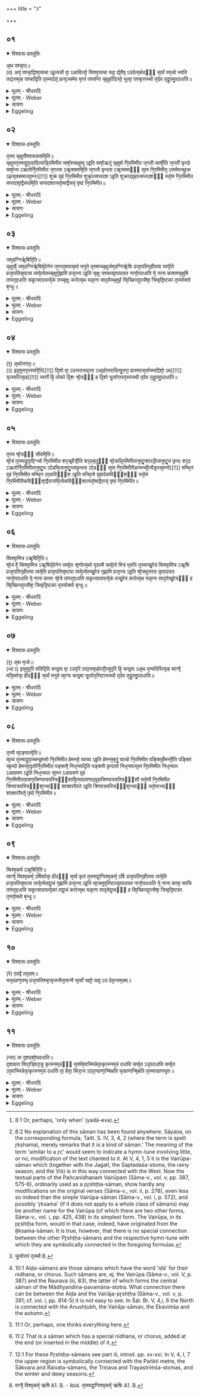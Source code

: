 +++
title = "२"

+++


## ०१


<details open><summary>विश्वास-प्रस्तुतिः</summary>

अ᳘थ पश्चा᳘त्॥  
(द) अयं᳘ पश्चा᳘द्विश्व᳘व्यचा ऽइ᳘त्यसौ वा᳘ ऽआदित्यो᳘ व्विश्व᳘व्यचा यदा᳘ ह्ये᳘वैष᳘ ऽउदेत्य᳘थेदᳫँ᳭ स᳘र्व्वं व्व्य᳘चो भवति तद्यत्तमा᳘ह पश्चादि᳘ति त᳘स्मादेतं᳘ प्रत्य᳘ञ्चमेव य᳘न्तं पश्यन्ति च᳘क्षुर्हादित्यो᳘ भूत्वा᳘ पश्चा᳘त्तस्थौ त᳘देव त᳘द्रूपमु᳘पदधाति॥
</details>

<details><summary>मूलम् - श्रीधरादि</summary>

अ᳘थ पश्चा᳘त्॥  
(द) अयं᳘ पश्चा᳘द्विश्व᳘व्यचा ऽइ᳘त्यसौ वा᳘ ऽआदित्यो᳘ व्विश्व᳘व्यचा यदा᳘ ह्ये᳘वैष᳘ ऽउदेत्य᳘थेदᳫँ᳭ स᳘र्व्वं व्व्य᳘चो भवति तद्यत्तमा᳘ह पश्चादि᳘ति त᳘स्मादेतं᳘ प्रत्य᳘ञ्चमेव य᳘न्तं पश्यन्ति च᳘क्षुर्हादित्यो᳘ भूत्वा᳘ पश्चा᳘त्तस्थौ त᳘देव त᳘द्रूपमु᳘पदधाति॥
</details>

<details><summary>मूलम् - Weber</summary>

अ᳘थ पश्चा᳘त्॥  
अय᳘म् पश्चा᳘द्विश्व᳘व्यचा इ᳘त्यसौ वा᳘ आदित्यो᳘ विश्व᳘व्यचा यदाॗ ह्येवैष᳘ उदेत्य᳘थेदᳫं स᳘र्वं व्य᳘चो भवति तद्यत्तमा᳘ह पश्चादि᳘ति त᳘स्मादेत᳘म् प्रत्य᳘ञ्चमेव य᳘न्तम् पश्यन्ति च᳘क्षुर्हादित्यो᳘ भूत्वा᳘ पश्चा᳘त्तस्थौ त᳘देव त᳘द्रूपमु᳘पदधाति॥
</details>

<details><summary>सायणः</summary>

…
</details>

<details><summary>Eggeling</summary>

1. And at the back (western part of the altar), with (Vāj. S. XIII, 56), 'This one behind, the all-embracer;'--the all-embracer, doubtless, is yonder sun, for as soon as [^egg_49] he rises, all this embracing space comes into existence. And because he speaks of him as (being) 'behind,' therefore one sees him only when he goes towards the back (west). The Sun, indeed, having become the eye, remained behind: it is that form he now bestows (on Agni).

[^egg_49]: 8:1 Or, perhaps, 'only when' (yadā-eva).
</details>


## ०२


<details open><summary>विश्वास-प्रस्तुतिः</summary>

त᳘स्य च᳘क्षुर्व्वैश्वव्यचसमि᳘ति॥  
च᳘क्षुस्त᳘स्माद्रूपा᳘दादित्यान्नि᳘रमिमीत व्वर्षा᳘श्चाक्षुष्य᳘ ऽइ᳘ति व्वर्षा᳘ऋतुं च᳘क्षुषो नि᳘रमिमीत ज᳘गती व्वार्षी᳘ति ज᳘गतीं छ᳘न्दो व्वर्षा᳘भ्य ऽऋतोर्नि᳘रमिमीत ज᳘गत्या ऽऋ᳘क्सममि᳘ति ज᳘गत्यै छ᳘न्दस ऽऋ᳘क्समᳫँ᳭ सा᳘म नि᳘रमिमीत᳘ ऽर्क्समाच्छुक्र ऽइत्यृक्समात्सा᳘म्नः[[!!]] शुक्रं ग्र᳘हं नि᳘रमिमीत शुक्रा᳘त्सप्तदश ऽइ᳘ति शुक्राद्ग्र᳘हात्सप्तदशᳫँ᳭ स्तो᳘मं नि᳘रमिमीत सप्तदशा᳘द्वैरूपमि᳘ति सप्तदशात्स्तो᳘माद्वैरूपं᳘ पृष्ठं नि᳘रमिमीत॥
</details>

<details><summary>मूलम् - श्रीधरादि</summary>

त᳘स्य च᳘क्षुर्व्वैश्वव्यचसमि᳘ति॥  
च᳘क्षुस्त᳘स्माद्रूपा᳘दादित्यान्नि᳘रमिमीत व्वर्षा᳘श्चाक्षुष्य᳘ ऽइ᳘ति व्वर्षा᳘ऋतुं च᳘क्षुषो नि᳘रमिमीत ज᳘गती व्वार्षी᳘ति ज᳘गतीं छ᳘न्दो व्वर्षा᳘भ्य ऽऋतोर्नि᳘रमिमीत ज᳘गत्या ऽऋ᳘क्सममि᳘ति ज᳘गत्यै छ᳘न्दस ऽऋ᳘क्समᳫँ᳭ सा᳘म नि᳘रमिमीत᳘ ऽर्क्समाच्छुक्र ऽइत्यृक्समात्सा᳘म्नः[[!!]] शुक्रं ग्र᳘हं नि᳘रमिमीत शुक्रा᳘त्सप्तदश ऽइ᳘ति शुक्राद्ग्र᳘हात्सप्तदशᳫँ᳭ स्तो᳘मं नि᳘रमिमीत सप्तदशा᳘द्वैरूपमि᳘ति सप्तदशात्स्तो᳘माद्वैरूपं᳘ पृष्ठं नि᳘रमिमीत॥
</details>

<details><summary>मूलम् - Weber</summary>

त᳘स्य च᳘क्षुर्वैश्वव्यचसमि᳘ति॥  
च᳘क्षुस्त᳘स्माद्रूपा᳘दादित्यान्नि᳘रमिमीत वर्षा᳘श्चाक्षुष्य᳘ इ᳘ति वर्षा᳘ ऋतुं च᳘क्षुषो नि᳘रमिमीत ज᳘गती वार्षी᳘ति ज᳘गतीं छ᳘न्दो वर्षा᳘भ्य ऋतोर्नि᳘रमिमीत ज᳘गत्या ऋ᳘क्सममि᳘ति ज᳘गत्यै छ᳘न्दस ऋ᳘क्समᳫं सा᳘म नि᳘रमिमीत᳘ ऽर्क्समाछुक्र इत्यृ᳘क्समात्सा᳘म्नः शुक्रं ग्र᳘हं नि᳘रमिमीत शुक्रा᳘त्सप्तदश इ᳘ति शुक्राद्ग्र᳘हात्सप्तदशᳫं स्तो᳘मं नि᳘रमिमीत सप्तदशा᳘द्वैरूपमि᳘ति सप्तदशात्स्तो᳘माद्वैरु:प᳘म् पृष्ठं नि᳘रमिमीत॥
</details>

<details><summary>सायणः</summary>

…
</details>

<details><summary>Eggeling</summary>

2. 'His, the all-embracer's child, the Eye,'--from out of that (all-embracing) form, the Sun, he fashioned the eye;--'the rains, the offspring of the eye,'--from out of the eye he fashioned the rainy season;--'the Jagatī, the daughter of the rains,'--from out of the rainy season he fashioned the Jagatī metre;--'from the Jagatī the R̥ksama,'--from out of the Jagatī metre he fashioned the R̥ksama hymn-tune [^egg_50];--'from the R̥ksama

[^egg_50]: 8:2 No explanation of this sāman has been found anywhere. Sāyaṇa, on the corresponding formula, Taitt. S. IV, 3, 4, 2 (where the term is spelt r̥kshama), merely remarks that it is a kind of sāman.' The meaning of the term 'similar to a r̥c' would seem to indicate a hymn-tune involving little, or no, modification of the text chanted to it. At V, 4, 1, 5 it is the Vairūpa-sāman which (together with the Jagatī, the Saptadaśa-stoma, the rainy season, and the Viś) is in this way connected with the West. Now the textual parts of the Pañcanidhanaṁ Vairūpam (Sāma-v., vol. v, pp. 387, 575-6), ordinarily used as a pr̥shṭḥa-sāman, show  hardly any modifications on the original verses (Sāma-v., vol. ii, p. 278), even less so indeed than the simple Vairūpa-sāman (Sāma-v., vol. i, p. 572), and possibly 'r̥ksama' (if it does not apply to a whole class of sāmans) may be another name for the Vairūpa (of which there are two other forms, Sāma-v., vol. i, pp. 425, 438) in its simplest form. The Vairūpa, in its pr̥shṭḥa form, would in that case, indeed, have originated from the R̥ksama-sāman. It is true, however, that there is no special connection between the other Pr̥shṭḥa-sāmans and the respective hymn-tune with which they are symbolically connected in the foregoing formulas.

the Śukra,'--from out of the R̥ksama-sāman he fashioned the Śukra-graha;--'from the Śukra the Saptadaśa,'--from out of the Śukra cup he fashioned the seventeen-versed hymn-form;--'from the Saptadaśa the Vairūpa,'--from out of the Saptadaśa-stoma he fashioned the Vairūpa-pr̥shṭḥa.
</details>


## ०३


<details open><summary>विश्वास-प्रस्तुतिः</summary>

जम᳘दग्निर्ऋ᳘षिरि᳘ति॥  
च᳘क्षुर्व्वै᳘ जम᳘दग्निर्ऋ᳘षिर्य᳘देनेन ज᳘गत्प᳘श्यत्य᳘थो मनुते त᳘स्माच्च᳘क्षुर्जम᳘दग्निर्ऋ᳘षिः प्रजा᳘पतिगृहीतया त्वये᳘ति प्रजा᳘पतिसृष्टया त्वये᳘त्येतच्च᳘क्षुर्गृह्णामि प्रजा᳘भ्य ऽइ᳘ति च᳘क्षुः पश्चात्प्रा᳘पादयत नानो᳘पदधाति ये᳘ नाना कामाश्च᳘क्षुषि तांस्त᳘द्दधाति सकृ᳘त्सादयत्ये᳘कं तच्च᳘क्षुः करोत्य᳘थ यन्ना᳘ना साद᳘येच्च᳘क्षुर्ह व्वि᳘च्छिन्द्या᳘त्सैषा᳘ त्रिव्वृदि᳘ष्टका त᳘स्योक्तो ब᳘न्धुः॥
</details>

<details><summary>मूलम् - श्रीधरादि</summary>

जम᳘दग्निर्ऋ᳘षिरि᳘ति॥  
च᳘क्षुर्व्वै᳘ जम᳘दग्निर्ऋ᳘षिर्य᳘देनेन ज᳘गत्प᳘श्यत्य᳘थो मनुते त᳘स्माच्च᳘क्षुर्जम᳘दग्निर्ऋ᳘षिः प्रजा᳘पतिगृहीतया त्वये᳘ति प्रजा᳘पतिसृष्टया त्वये᳘त्येतच्च᳘क्षुर्गृह्णामि प्रजा᳘भ्य ऽइ᳘ति च᳘क्षुः पश्चात्प्रा᳘पादयत नानो᳘पदधाति ये᳘ नाना कामाश्च᳘क्षुषि तांस्त᳘द्दधाति सकृ᳘त्सादयत्ये᳘कं तच्च᳘क्षुः करोत्य᳘थ यन्ना᳘ना साद᳘येच्च᳘क्षुर्ह व्वि᳘च्छिन्द्या᳘त्सैषा᳘ त्रिव्वृदि᳘ष्टका त᳘स्योक्तो ब᳘न्धुः॥
</details>

<details><summary>मूलम् - Weber</summary>

जम᳘दग्निरृ᳘षिरि᳘ति॥  
च᳘क्षुर्वै᳘ जम᳘दग्निरृ᳘षिर्य᳘देनेन ज᳘गत्प᳘श्यत्य᳘थो मनुते त᳘स्माच्च᳘क्षुर्जम᳘दग्निरृ᳘षिः प्रजा᳘पतिगृहीतया त्वये᳘ति प्रजा᳘पतिसृष्टया त्वये᳘त्येतच्च᳘क्षुर्गृह्णामि प्रजा᳘भ्य इ᳘ति च᳘क्षुः पश्चात्प्रा᳘पादयत नानो᳘पदधाति ये᳘ नानाकामाश्च᳘क्षुषि तांस्त᳘द्दधाति सकृ᳘त्सादयत्ये᳘कं तच्च᳘क्षुः करोत्य᳘थ यन्ना᳘ना साद᳘येच्च᳘क्षुर्ह वि᳘छिन्द्याॗत्सैषा त्रिवृदि᳘ष्टका त᳘स्योक्तो ब᳘न्धुः॥
</details>

<details><summary>सायणः</summary>

…
</details>

<details><summary>Eggeling</summary>

3. 'The R̥shi Jamadagni,'--the R̥shi Jamadagni, doubtless, is the eye: inasmuch as thereby the world of the living (jagat) sees and thinks, therefore the R̥shi Jamadagni is the eye.--'By thee, taken by Prajāpati,'--that is, 'by thee, created by Prajāpati,'--'I take the eye for my descendants,' therewith he introduced the eye from behind. Separately he lays down (these ten bricks): what separate desires there are in the eye those he thereby lays into it. Only once he settles them: he thereby makes this eye one; but were he to settle them each separately, he assuredly would cut the eye asunder. This is a threefold brick: the meaning of this has been explained.
</details>


## ०४


<details open><summary>विश्वास-प्रस्तुतिः</summary>

(र᳘) अ᳘थोत्तरतः᳘॥  
(ऽ) इद᳘मुत्तरा᳘त्स्वरि᳘ति[[!!]] दि᳘शो वा᳘ ऽउत्तरात्तद्यत्ता ऽआ᳘होत्तरादित्यु᳘त्तरा᳘ ह्यस्मात्स᳘र्व्वस्माद्दिशो᳘ ऽथ[[!!]] य᳘त्स्वरित्या᳘ह[[!!]] स्वर्गो हि᳘ लोको दि᳘शः श्रो᳘त्रᳫँ᳭ ह दि᳘शो भू᳘त्वोत्तरत᳘स्तस्थौ त᳘देव त᳘द्रूपमु᳘पदधाति॥
</details>

<details><summary>मूलम् - श्रीधरादि</summary>

(र᳘) अ᳘थोत्तरतः᳘॥  
(ऽ) इद᳘मुत्तरा᳘त्स्वरि᳘ति[[!!]] दि᳘शो वा᳘ ऽउत्तरात्तद्यत्ता ऽआ᳘होत्तरादित्यु᳘त्तरा᳘ ह्यस्मात्स᳘र्व्वस्माद्दिशो᳘ ऽथ[[!!]] य᳘त्स्वरित्या᳘ह[[!!]] स्वर्गो हि᳘ लोको दि᳘शः श्रो᳘त्रᳫँ᳭ ह दि᳘शो भू᳘त्वोत्तरत᳘स्तस्थौ त᳘देव त᳘द्रूपमु᳘पदधाति॥
</details>

<details><summary>मूलम् - Weber</summary>

अ᳘थोत्तरतः᳟॥  
इद᳘मुत्तरात्स्व᳘रि᳘ति दि᳘शो वा᳘ उत्तरात्तद्यत्ता आ᳘होत्तरादित्यु᳘त्तरा ह्य᳘स्मात्स᳘र्वस्माद्दिशो᳘ ऽथ यत्स्व᳘रित्या᳘ह स्वर्गो हि᳘ लोको दि᳘शः श्रो᳘त्रᳫं ह दि᳘शो भूॗत्वोत्तरत᳘स्तस्थौ [^wbr_1] त᳘देव त᳘द्रूपमु᳘पदधाति॥  

[^wbr_1]: भू᳘त्वोत्तरं त᳘स्थौ B.
</details>

<details><summary>सायणः</summary>

…
</details>

<details><summary>Eggeling</summary>

4. And on the left (upper, north) side, with (Vāj. S. XIII, 57), 'This, on the upper side, heaven,'--in the upper sphere, doubtless, are the regions (quarters); and as to why he speaks of them as being 'on the upper (left) side,' the regions, indeed,

are above everything here. And as to why he says, 'heaven (or, the light),' the regions, indeed, are the heavenly world (or world of light). The regions, having become the ear, remained above: it is that form he now bestows (on Agni).
</details>


## ०५


<details open><summary>विश्वास-प्रस्तुतिः</summary>

त᳘स्य श्रो᳘त्रᳫँ᳭ सौवमि᳘ति॥  
श्रो᳘त्रं त᳘स्माद्रूपा᳘द्दिग्भ्यो नि᳘रमिमीत शर᳘च्छ्रौत्री᳘ति शर᳘दमृतुᳫँ᳭ श्रो᳘त्रान्नि᳘रमिमीतानुष्टु᳘प्शारदी᳘त्यनुष्टु᳘भं छ᳘न्दः शर᳘द ऽऋतोर्नि᳘रमिमीतानुष्टु᳘भ ऽऐडमि᳘त्यनुष्टु᳘भश्छ᳘न्दस ऽऐडᳫँ᳭ सा᳘म नि᳘रमिमीतैडान्मन्थी᳘त्यैडा᳘त्सा᳘म्नो[[!!]] मन्थि᳘नं ग्र᳘हं नि᳘रमिमीत मन्थि᳘न ऽएकविᳫँ᳭श ऽइ᳘ति मन्थि᳘नो ग्र᳘हादेकविᳫँ᳭शᳫँ᳭ स्तो᳘मं नि᳘रमिमीतैकविᳫँ᳭शा᳘द्वैराजमि᳘त्येकविᳫँ᳭शात्स्तो᳘माद्वैराजं᳘ पृष्ठं नि᳘रमिमीत॥
</details>

<details><summary>मूलम् - श्रीधरादि</summary>

त᳘स्य श्रो᳘त्रᳫँ᳭ सौवमि᳘ति॥  
श्रो᳘त्रं त᳘स्माद्रूपा᳘द्दिग्भ्यो नि᳘रमिमीत शर᳘च्छ्रौत्री᳘ति शर᳘दमृतुᳫँ᳭ श्रो᳘त्रान्नि᳘रमिमीतानुष्टु᳘प्शारदी᳘त्यनुष्टु᳘भं छ᳘न्दः शर᳘द ऽऋतोर्नि᳘रमिमीतानुष्टु᳘भ ऽऐडमि᳘त्यनुष्टु᳘भश्छ᳘न्दस ऽऐडᳫँ᳭ सा᳘म नि᳘रमिमीतैडान्मन्थी᳘त्यैडा᳘त्सा᳘म्नो[[!!]] मन्थि᳘नं ग्र᳘हं नि᳘रमिमीत मन्थि᳘न ऽएकविᳫँ᳭श ऽइ᳘ति मन्थि᳘नो ग्र᳘हादेकविᳫँ᳭शᳫँ᳭ स्तो᳘मं नि᳘रमिमीतैकविᳫँ᳭शा᳘द्वैराजमि᳘त्येकविᳫँ᳭शात्स्तो᳘माद्वैराजं᳘ पृष्ठं नि᳘रमिमीत॥
</details>

<details><summary>मूलम् - Weber</summary>

त᳘स्य श्रो᳘त्रᳫं सौवमि᳘ति॥  
श्रो᳘त्रं त᳘स्माद्रूपा᳘द्दिग्भ्यो नि᳘रमिमीत शर᳘छ्रौत्री᳘ति शर᳘दमृतुं श्रो᳘त्रान्नि᳘रमिमीतानुष्टु᳘प्शारदी᳘त्यनुष्टु᳘भं छ᳘न्दः शर᳘द ऋतोर्नि᳘रमिमीतानुष्टु᳘भ ऐडमि᳘त्यनुष्टु᳘भश्छ᳘न्दस ऐडᳫं सा᳘म नि᳘रमिमीतैडा᳘न्मन्थी᳘त्यैडात्सा᳘म्नो मन्थि᳘नं ग्र᳘हं नि᳘रमिमीत मन्थि᳘न एकविंश इ᳘ति मन्थि᳘नो ग्र᳘हादेकविंशᳫं स्तो᳘मं नि᳘रमिमीतैकविंशा᳘द्वैराजमि᳘त्येकविंशात्स्तो᳘माद्वैराज᳘म् पृष्ठं नि᳘रमिमीत॥
</details>

<details><summary>सायणः</summary>

…
</details>

<details><summary>Eggeling</summary>

5. 'Its, heaven's, child, the Ear,'--from out of that form, the regions, he fashioned the ear;--'the autumn, the daughter of the ear,'--from out of the ear he fashioned the autumn season;--'Anushṭubh, the daughter of the autumn,'--from out of the autumn season he fashioned the Anushṭubh metre;--'from the Anushṭubh the Aiḍa,'--from out of the Anushṭubh metre he fashioned the Aiḍa-sāman [^egg_51];--'from the Aiḍa the Manthin,'--from out of the Aiḍa-sāman he fashioned the Manthin cup;--'from the Manthin the Ekaviṁśa,'--from out of the Manthi-graha he fashioned the twenty-one-versed hymn-form;--'from the Ekaviṁśa the Vairāja,'--from out of the Ekaviṁśa-stoma he fashioned the Vairāja-pr̥shṭḥa.

[^egg_51]: 10:1 Aiḍa-sāmans are those sāmans which have the word 'iḍā' for their nidhana, or chorus. Such sāmans are, ej. the Vairūpa (Sāma-v., vol. V, p. 387) and the Raurava (iii, 83), the latter of which forms the central sāman of the Mādhyandina-pavamāna-stotra. What connection there can be between the Aiḍa and the Vairāja-pr̥shṭḥa (Sāma-v., vol. v, p. 391; cf. vol. i, pp. 814-5) it is not easy to see. In Śat. Br. V, 4,i, 6 the North is connected with the Anushṭubh, the Vairāja-sāman, the Ekaviṁśa and the autumn.
</details>


## ०६


<details open><summary>विश्वास-प्रस्तुतिः</summary>

व्विश्वा᳘मित्र ऽऋ᳘षिरि᳘ति॥  
श्रो᳘त्रं वै᳘ व्विश्वा᳘मित्र ऽऋ᳘षिर्य᳘देनेन सर्व्व᳘तः शृणोत्य᳘थो य᳘दस्मै सर्व्व᳘तो मित्रं भ᳘वति त᳘स्माच्छ्रो᳘त्रं व्विश्वा᳘मित्र ऽऋ᳘षिः प्रजा᳘पतिगृहीतया त्वये᳘ति प्रजा᳘पतिसृष्टया त्वये᳘त्येतच्छ्रो᳘त्रं गृह्णामि प्रजा᳘भ्य ऽइ᳘ति श्रो᳘त्रमुत्तरतः प्रा᳘पादयत नानो᳘पदधाति ये᳘ नाना कामाः श्रो᳘त्रे तांस्त᳘द्दधाति सकृ᳘त्सादयत्ये᳘कं तच्छ्रो᳘त्रं करोत्य᳘थ यन्ना᳘ना साद᳘येच्छ्रो᳘त्रᳫँ᳭ ह व्वि᳘च्छिन्द्या᳘त्सैषा᳘ त्रिव्वृदि᳘ष्टका त᳘स्योक्तो ब᳘न्धुः॥
</details>

<details><summary>मूलम् - श्रीधरादि</summary>

व्विश्वा᳘मित्र ऽऋ᳘षिरि᳘ति॥  
श्रो᳘त्रं वै᳘ व्विश्वा᳘मित्र ऽऋ᳘षिर्य᳘देनेन सर्व्व᳘तः शृणोत्य᳘थो य᳘दस्मै सर्व्व᳘तो मित्रं भ᳘वति त᳘स्माच्छ्रो᳘त्रं व्विश्वा᳘मित्र ऽऋ᳘षिः प्रजा᳘पतिगृहीतया त्वये᳘ति प्रजा᳘पतिसृष्टया त्वये᳘त्येतच्छ्रो᳘त्रं गृह्णामि प्रजा᳘भ्य ऽइ᳘ति श्रो᳘त्रमुत्तरतः प्रा᳘पादयत नानो᳘पदधाति ये᳘ नाना कामाः श्रो᳘त्रे तांस्त᳘द्दधाति सकृ᳘त्सादयत्ये᳘कं तच्छ्रो᳘त्रं करोत्य᳘थ यन्ना᳘ना साद᳘येच्छ्रो᳘त्रᳫँ᳭ ह व्वि᳘च्छिन्द्या᳘त्सैषा᳘ त्रिव्वृदि᳘ष्टका त᳘स्योक्तो ब᳘न्धुः॥
</details>

<details><summary>मूलम् - Weber</summary>

विश्वा᳘मित्र ऋ᳘षिरि᳘ति॥  
श्रो᳘त्रं वै᳘ विश्वा᳘मित्र ऋ᳘षिर्य᳘देनेन सर्व᳘तः शृणोत्य᳘थो य᳘दस्मै सर्व᳘तो मित्रम् भ᳘वति त᳘स्माछ्रो᳘त्रं विश्वा᳘मित्र ऋ᳘षिः प्रजा᳘पतिगृहीतया त्वये᳘ति प्रजा᳘पतिसृष्टया त्वये᳘त्येतछ्रो᳘त्रं गृह्णामि प्रजा᳘भ्य इ᳘ति श्रो᳘त्रमुत्तरतः प्रा᳘पादयत नानो᳘पदधाति ये᳘ नानाकामाः श्रो᳘त्रे तांस्त᳘द्दधाति सकृ᳘त्सादयत्ये᳘कं तछ्रो᳘त्रं करोत्य᳘थ यन्ना᳘ना साद᳘येछ्रो᳘त्रᳫं ह वि᳘छिन्द्याॗत्सैषा त्रिवृदि᳘ष्टक: त᳘स्योक्तो ब᳘न्धुः॥
</details>

<details><summary>सायणः</summary>

…
</details>

<details><summary>Eggeling</summary>

6. 'The R̥shi Viśvāmitra,'--the R̥shi Viśvāmitra ('all-friend'), doubtless, is the ear: because therewith one hears in every direction, and because there is a friend (mitra) to it on every side, therefore the ear is the R̥shi Viśvāmitra.--'By thee, taken by Prajāpati,'--that is, 'by thee, erected by Prajāpati;'--'I take the ear for my descendants,'

 --therewith he introduced the ear from the left (or upper) side. Separately he lays down (these bricks): what separate desires there are in the ear, those he thereby lays into it. Only once he settles them: he thereby makes the ear one; but were he to settle them each separately, he assuredly would cut the ear asunder. This is a threefold brick: the meaning of this has been explained.
</details>


## ०७


<details open><summary>विश्वास-प्रस्तुतिः</summary>

(र᳘) अ᳘थ म᳘ध्ये॥  
(ध्य ऽ) इय᳘मुप᳘रि मतिरि᳘ति चन्द्र᳘मा वा᳘ ऽउप᳘रि तद्यत्तमा᳘होपरी᳘त्युप᳘रि हि᳘ चन्द्र᳘मा ऽअ᳘थ य᳘न्मतिरित्या᳘ह व्वाग्वै᳘ मति᳘र्व्वाचा᳘ हीदᳫँ᳭ स᳘र्व्वं मनुते व्वा᳘ग्घ चन्द्र᳘मा भू᳘त्वोप᳘रिष्टात्तस्थौ त᳘देव त᳘द्रूपमु᳘पदधाति॥
</details>

<details><summary>मूलम् - श्रीधरादि</summary>

(र᳘) अ᳘थ म᳘ध्ये॥  
(ध्य ऽ) इय᳘मुप᳘रि मतिरि᳘ति चन्द्र᳘मा वा᳘ ऽउप᳘रि तद्यत्तमा᳘होपरी᳘त्युप᳘रि हि᳘ चन्द्र᳘मा ऽअ᳘थ य᳘न्मतिरित्या᳘ह व्वाग्वै᳘ मति᳘र्व्वाचा᳘ हीदᳫँ᳭ स᳘र्व्वं मनुते व्वा᳘ग्घ चन्द्र᳘मा भू᳘त्वोप᳘रिष्टात्तस्थौ त᳘देव त᳘द्रूपमु᳘पदधाति॥
</details>

<details><summary>मूलम् - Weber</summary>

अ᳘थ म᳘ध्ये॥  
इय᳘मुप᳘रि मतिरि᳘ति चन्द्र᳘मा वा᳘ उप᳘रि तद्यत्तमा᳘होपरो᳘त्युप᳘रि हि᳘ चन्द्र᳘मा अ᳘थ य᳘न्मतिरित्या᳘ह वाग्वै᳘ मति᳘र्वाचाॗ हीदᳫं स᳘र्वम् मनुते वा᳘ग्घ चन्द्र᳘मा भूॗत्वोप᳘रिष्टात्तस्थौ त᳘देव त᳘द्रूपमु᳘पदधाति॥
</details>

<details><summary>सायणः</summary>

…
</details>

<details><summary>Eggeling</summary>

7. Then in the centre, with (Vāj. S. XIII, 58), 'This one, above, the mind,'--above, doubtless, is the moon; and as to why he speaks of him as (being) 'above,' the moon is indeed above; and as to why he says, 'the mind,' the mind (mati), doubtless, is speech, for by means of speech everything thinks (man) here [^egg_52]. The moon, having become speech, remained above: it is that form he now bestows (on. Agni).

[^egg_52]: 11:1 Or, perhaps, one thinks everything here.
</details>


## ०८


<details open><summary>विश्वास-प्रस्तुतिः</summary>

त᳘स्यै व्वा᳘ङ्मात्ये᳘ति॥  
व्वा᳘चं त᳘स्माद्रूपा᳘च्चन्द्र᳘मसो नि᳘रमिमीत हेमन्तो᳘ व्वाच्य ऽइ᳘ति हेमन्त᳘मृतुं᳘ व्वाचो नि᳘रमिमीत पङ्क्ति᳘र्हैमन्ती᳘ति पङ्क्तिं च्छ᳘न्दो हेमन्ता᳘दृतोर्नि᳘रमिमीत पङ्क्त्यै᳘ निध᳘नवदि᳘ति पङ्क्त्यै छ᳘न्दसो निध᳘नवत्सा᳘म नि᳘रमिमीत निध᳘नवत ऽआग्रयण ऽइ᳘ति निध᳘नवतः सा᳘म्न ऽआग्रयणं ग्र᳘हं नि᳘रमिमीताग्रयणा᳘त्त्रिणवत्रयस्त्रिᳫँ᳭शावि᳘त्याग्रयणाद्ग्र᳘हात्त्रिणवत्रयस्त्रिᳫँ᳭शौ स्तो᳘मौ नि᳘रमिमीत त्रिणवत्रयस्त्रिᳫँ᳭शा᳘भ्याᳫँ᳭ शाक्वररैवते ऽइ᳘ति त्रिणवत्रयस्त्रिᳫँ᳭शा᳘भ्याᳫँ᳭ स्तो᳘माभ्याᳫँ᳭ शाक्वररैवते᳘ पृष्ठे नि᳘रमिमीत॥
</details>

<details><summary>मूलम् - श्रीधरादि</summary>

त᳘स्यै व्वा᳘ङ्मात्ये᳘ति॥  
व्वा᳘चं त᳘स्माद्रूपा᳘च्चन्द्र᳘मसो नि᳘रमिमीत हेमन्तो᳘ व्वाच्य ऽइ᳘ति हेमन्त᳘मृतुं᳘ व्वाचो नि᳘रमिमीत पङ्क्ति᳘र्हैमन्ती᳘ति पङ्क्तिं च्छ᳘न्दो हेमन्ता᳘दृतोर्नि᳘रमिमीत पङ्क्त्यै᳘ निध᳘नवदि᳘ति पङ्क्त्यै छ᳘न्दसो निध᳘नवत्सा᳘म नि᳘रमिमीत निध᳘नवत ऽआग्रयण ऽइ᳘ति निध᳘नवतः सा᳘म्न ऽआग्रयणं ग्र᳘हं नि᳘रमिमीताग्रयणा᳘त्त्रिणवत्रयस्त्रिᳫँ᳭शावि᳘त्याग्रयणाद्ग्र᳘हात्त्रिणवत्रयस्त्रिᳫँ᳭शौ स्तो᳘मौ नि᳘रमिमीत त्रिणवत्रयस्त्रिᳫँ᳭शा᳘भ्याᳫँ᳭ शाक्वररैवते ऽइ᳘ति त्रिणवत्रयस्त्रिᳫँ᳭शा᳘भ्याᳫँ᳭ स्तो᳘माभ्याᳫँ᳭ शाक्वररैवते᳘ पृष्ठे नि᳘रमिमीत॥
</details>

<details><summary>मूलम् - Weber</summary>

त᳘स्यै वा᳘ङ्नात्ये᳘ति॥  
वा᳘चं त᳘स्माद्रूपा᳘च्चन्द्र᳘मसो नि᳘रमिमीत हेमन्तो᳘ वाच्य इ᳘ति हेमन्त᳘मृतुं᳘ वाचो नि᳘रमिमीत पङ्क्ति᳘र्हैमन्ती᳘ति पङ्क्तिं छ᳘न्दो हेमन्ता᳘दृतोर्नि᳘रमिमीत पङ्क्त्यै᳘ निध᳘नवदि᳘ति पङ्क्त्यै छ᳘न्दसो निध᳘नवत्सा᳘म नि᳘रमिमीत निध᳘नवत आग्रयण इ᳘ति निध᳘नवतः सा᳘म्न आग्रयणं ग्र᳘हं नि᳘रमिमीताग्रयणा᳘त्त्रिणवत्रयस्त्रिंशावि᳘त्याग्रयणाद्ग्र᳘हात्त्रिणवत्रयस्त्रिंशौ स्तो᳘मौ नि᳘रमिमीत त्रिणवत्रयस्त्रिंश:!भ्यां शाक्वररैवते इ᳘ति त्रिणवत्रयस्त्रिंशा᳘भ्याᳫं स्तो᳘माभ्यां शाक्वररैवते᳘ पृष्ठे नि᳘रमिमीत॥
</details>

<details><summary>सायणः</summary>

…
</details>

<details><summary>Eggeling</summary>

8. 'Its, the mind's, daughter, Speech,'--from out of that form, the moon, he fashioned speech;--'Winter, the son of Speech,'--from out of speech he fashioned the winter season;--'Paṅkti, the daughter of Winter,'--from out of the winter season he fashioned the Paṅkti metre;--'from the Paṅkti the Nidhanavat,'--from out of the Paṅkti metre he fashioned the Nidhanavat-sāman [^egg_53];--'from the Nidhanavat the Āgrayaṇa,'--from out of the Nidhanavat-sāman he fashioned the Āgrayaṇa cup;--'from the Āgrayaṇa the Triṇava and Trayastriṁśa,'--from out of the Āgrayaṇa-graha he fashioned the thrice-nine-versed and the three-and-thirty-versed hymn-forms;--

[^egg_53]: 11:2 That is a sāman which has a special nidhana, or chorus, added at the end (or inserted in the middle) of it.

 'from the Triṇava and Trayastriṁśa the Śākvara and Raivata,'--from out of the Triṇava and Trayastriṁśa-stomas he fashioned the Śākvara and Raivata-pr̥shṭḥas [^egg_54].

[^egg_54]: 12:1 For these Pr̥shṭḥa-sāmans see part iii, introd. pp. xx-xxi. In V, 4, I, 7 the upper region is symbolically connected with the Paṅkti metre, the Śākvara and Raivata-sāmans, the Triṇava and Trayastriṁśa-stomas, and the winter and dewy seasons.
</details>


## ०९


<details open><summary>विश्वास-प्रस्तुतिः</summary>

व्विश्व᳘कर्म ऽऋ᳘षिरि᳘ति॥  
व्वाग्वै᳘ व्विश्व᳘कर्म᳘ ऽर्षिर्व्वाचा᳘ हीदᳫँ᳭ स᳘र्व्वं कृतं त᳘स्माद्वा᳘ग्विश्व᳘कर्म᳘ ऽर्षिः प्रजा᳘पतिगृहीतया त्वये᳘ति प्रजा᳘पतिसृष्टया त्वये᳘त्येतद्वा᳘चं गृह्णामि प्रजा᳘भ्य ऽइ᳘ति व्वा᳘चमुप᳘रिष्टात्प्रा᳘पादयत नानो᳘पदधाति ये᳘ नाना कामा᳘ व्वाचि तांस्त᳘द्दधाति सकृ᳘त्सादयत्ये᳘कां तद्वा᳘चं करोत्य᳘थ यन्ना᳘ना साद᳘येद्वा᳘चᳫँ᳭ ह व्वि᳘च्छिन्द्या᳘त्सैषा᳘ त्रिव्वृदि᳘ष्टका त᳘स्यो᳘क्तो ब᳘न्धुः॥
</details>

<details><summary>मूलम् - श्रीधरादि</summary>

व्विश्व᳘कर्म ऽऋ᳘षिरि᳘ति॥  
व्वाग्वै᳘ व्विश्व᳘कर्म᳘ ऽर्षिर्व्वाचा᳘ हीदᳫँ᳭ स᳘र्व्वं कृतं त᳘स्माद्वा᳘ग्विश्व᳘कर्म᳘ ऽर्षिः प्रजा᳘पतिगृहीतया त्वये᳘ति प्रजा᳘पतिसृष्टया त्वये᳘त्येतद्वा᳘चं गृह्णामि प्रजा᳘भ्य ऽइ᳘ति व्वा᳘चमुप᳘रिष्टात्प्रा᳘पादयत नानो᳘पदधाति ये᳘ नाना कामा᳘ व्वाचि तांस्त᳘द्दधाति सकृ᳘त्सादयत्ये᳘कां तद्वा᳘चं करोत्य᳘थ यन्ना᳘ना साद᳘येद्वा᳘चᳫँ᳭ ह व्वि᳘च्छिन्द्या᳘त्सैषा᳘ त्रिव्वृदि᳘ष्टका त᳘स्यो᳘क्तो ब᳘न्धुः॥
</details>

<details><summary>मूलम् - Weber</summary>

विश्व᳘कर्म ऋ᳘षिरि᳘ति॥  
वाग्वै᳘ विश्व᳘कर्म᳘ ऽर्षिर्वाचाॗ [^wbr_2] हीदᳫं स᳘र्वं कृतं त᳘स्माद्वा᳘ग्विश्व᳘कर्म᳘ ऽर्षिः प्रजा᳘पतिगृहीतया त्वये᳘ति प्रजा᳘पतिसृष्टया त्वये᳘त्येतद्वा᳘चं गृह्णामि प्रजा᳘भ्य इ᳘ति वा᳘चमुप᳘रिष्टात्प्रा᳘पादयत नानो᳘पदधाति ये᳘ नानाकामा᳘ वाचि तांस्त᳘द्दधाति सकृ᳘त्सादयत्ये᳘कां तद्वा᳘चं करोत्य᳘थ यन्ना᳘ना साद᳘येद्वा᳘चᳫं ह वि᳘छिन्द्या᳘त्सैषा᳘ त्रिवृदि᳘ष्टका त᳘स्योक्तो ब᳘न्धुः॥  

[^wbr_2]: वाग्वै᳘ विश्व᳘कर्म᳘ ऋषि A1. B. - Ibid. त᳘स्माद्वा᳘ग्विश्व᳘कर्म᳘ ऋषिः A1. B.
</details>

<details><summary>सायणः</summary>

…
</details>

<details><summary>Eggeling</summary>

9. 'The R̥shi Viśvakarman,'--the R̥shi Viśvakarman ('the all-worker'), doubtless, is Speech, for by speech everything here is done: hence the R̥shi Viśvakarman is speech:--'By thee, taken by Prajāpati,'--that is, 'by thee, created by Prajāpati;'--'I take speech for my descendants,'--therewith he introduced speech from above. Separately he lays down (these bricks): what separate desires there are in speech, those he now lays into it. Only once he settles them: he thereby makes speech one; but were he to settle them each separately, he assuredly would cut speech asunder. This is a threefold brick: the meaning of this has been explained.
</details>


## १०


<details open><summary>विश्वास-प्रस्तुतिः</summary>

(रे) एतद्वै तद᳘न्नम्॥  
यत्त᳘त्प्राणा᳘श्च᳘ प्रजा᳘पतिश्चा᳘सृजन्तैता᳘वान्वै स᳘र्व्वो यज्ञो᳘ यज्ञ᳘ ऽउ देवा᳘नाम᳘न्नम्॥
</details>

<details><summary>मूलम् - श्रीधरादि</summary>

(रे) एतद्वै तद᳘न्नम्॥  
यत्त᳘त्प्राणा᳘श्च᳘ प्रजा᳘पतिश्चा᳘सृजन्तैता᳘वान्वै स᳘र्व्वो यज्ञो᳘ यज्ञ᳘ ऽउ देवा᳘नाम᳘न्नम्॥
</details>

<details><summary>मूलम् - Weber</summary>

एतद्वै तद᳘न्नम्॥  
यत्त᳘त्प्राणा᳘श्च प्रजा᳘पतिश्चा᳘सृजन्तैता᳘वान्वै स᳘र्वो यज्ञो᳘ यज्ञ᳘ उ देवा᳘नाम᳘न्नम्॥
</details>

<details><summary>सायणः</summary>

…
</details>

<details><summary>Eggeling</summary>

10. This, then, is that same food which both the vital airs and Prajāpati created: just so great indeed is the whole sacrifice, and the sacrifice is the food of the gods.
</details>


## ११


<details open><summary>विश्वास-प्रस्तुतिः</summary>

(न्ता) ता द᳘शदशो᳘पदधाति॥  
द᳘शाक्षरा व्विरा᳘ड्विरा᳘डु कृत्स्नम᳘न्नᳫँ᳭ स᳘र्व्वमे᳘वास्मिन्नेत᳘त्कृत्स्नम᳘न्नं दधाति सर्व्व᳘त ऽउ᳘पदधाति सर्व्व᳘त ऽए᳘वास्मिन्नेत᳘त्कृत्स्नम᳘न्नं दधाति ता᳘ हैता᳘ व्विरा᳘ज ऽएता᳘न्प्राणा᳘न्बिभ्रति य᳘त्प्राणान्बि᳘भ्रति त᳘स्मात्प्राणभृ᳘तः॥
</details>

<details><summary>मूलम् - श्रीधरादि</summary>

(न्ता) ता द᳘शदशो᳘पदधाति॥  
द᳘शाक्षरा व्विरा᳘ड्विरा᳘डु कृत्स्नम᳘न्नᳫँ᳭ स᳘र्व्वमे᳘वास्मिन्नेत᳘त्कृत्स्नम᳘न्नं दधाति सर्व्व᳘त ऽउ᳘पदधाति सर्व्व᳘त ऽए᳘वास्मिन्नेत᳘त्कृत्स्नम᳘न्नं दधाति ता᳘ हैता᳘ व्विरा᳘ज ऽएता᳘न्प्राणा᳘न्बिभ्रति य᳘त्प्राणान्बि᳘भ्रति त᳘स्मात्प्राणभृ᳘तः॥
</details>

<details><summary>मूलम् - Weber</summary>

ता द᳘श-द्शो᳘पदधाति॥  
द᳘शाक्षरा विरा᳘ड्विरा᳘डु कृत्स्नम᳘न्नᳫं स᳘र्वमेॗवास्मिन्नेत᳘त्कृत्स्नम᳘न्नं दधाति सर्व᳘त उ᳘पदधाति सर्व᳘त एॗवास्मिन्नेत᳘त्कृत्स्नम᳘न्नं दधाति ता᳘ हैता᳘ विरा᳘ज एता᳘न्प्राणा᳘न्बिभ्रति य᳘त्प्राणान्बि᳘भ्रति त᳘स्मात्प्राणभृ᳘तः॥
</details>

<details><summary>सायणः</summary>

…
</details>

<details><summary>Eggeling</summary>

11. He lays them down by ten and ten,--of ten syllables consists the Virāj (metre), and the Virāj is all food: he thus bestows on him (Agni) the whole food. He puts them down on every side: on every side he thus bestows the whole food on him. And verily these same Virāj (verses) sustain those vital airs, and inasmuch as they sustain (bhr̥) the vital airs (prāṇa) they are called Prānabhr̥taḥ.
</details>

